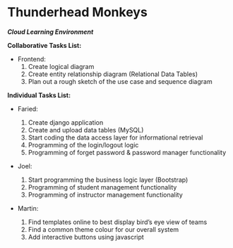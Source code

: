 # Thunderhead Monkeys
_**Cloud Learning Environment**_

**Collaborative Tasks List:**
* Frontend:
    1. Create logical diagram
    2. Create entity relationship diagram (Relational Data Tables)
    3. Plan out a rough sketch of the use case and sequence diagram 

**Individual Tasks List:**
* Faried:
    1. Create django application
    2. Create and upload data tables (MySQL)
    3. Start coding the data access layer for informational retrieval
    4. Programming of the login/logout logic
    5. Programming of forget password & password manager functionality

* Joel:
    1. Start programming the business logic layer (Bootstrap)
    2. Programming of student management functionality
    3. Programming of instructor management functionality

* Martin:
    1. Find templates online to best display bird’s eye view of teams
    2. Find a common theme colour for our overall system
    3. Add interactive buttons using javascript
